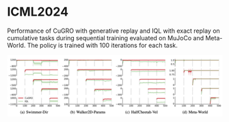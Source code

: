 # ICML2024
Performance of CuGRO with generative replay and IQL with exact replay on cumulative tasks during sequential training evaluated on MuJoCo and Meta-World.  The policy is trained with $100$ iterations for each task.

![iql](image/iql.png)
